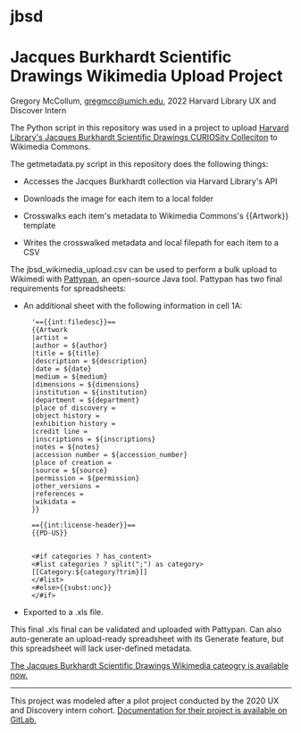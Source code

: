 # jbsd
# Jacques Burkhardt Scientific Drawings Wikimedia Upload Project

Gregory McCollum, gregmcc@umich.edu, 2022 Harvard Library UX and Discover Intern



The Python script in this repository was used in a project to upload [Harvard Library's Jacques Burkhardt Scientific Drawings CURIOSity Colleciton](https://curiosity.lib.harvard.edu/jacques-burkhardt-scientific-drawings) to Wikimedia Commons.

The getmetadata.py script in this repository does the following things:

- Accesses the Jacques Burkhardt collection  via Harvard Library's API

- Downloads the image for each item to a local folder

- Crosswalks each item's metadata to Wikimedia Commons's {{Artwork}} template

- Writes the crosswalked metadata and local filepath for each item to a CSV 

The jbsd_wikimedia_upload.csv can be used to perform a bulk upload to Wikimedi with [Pattypan](https://commons.wikimedia.org/wiki/Commons:Pattypan), an open-source Java tool. Pattypan has two final requirements for spreadsheets:

- An additional sheet with the following information in cell 1A:

        '=={{int:filedesc}}==
        {{Artwork
        |artist =
        |author = ${author}
        |title = ${title}
        |description = ${description}
        |date = ${date}
        |medium = ${medium}
        |dimensions = ${dimensions}
        |institution = ${institution}
        |department = ${department}
        |place of discovery =
        |object history =
        |exhibition history =
        |credit line =
        |inscriptions = ${inscriptions}
        |notes = ${notes}
        |accession number = ${accession_number}
        |place of creation =
        |source = ${source}
        |permission = ${permission}
        |other_versions =
        |references =
        |wikidata =
        }}

        =={{int:license-header}}==
        {{PD-US}}


        <#if categories ? has_content>
        <#list categories ? split(";") as category>
        [[Category:${category?trim}]]
        </#list>
        <#else>{{subst:unc}}
        </#if>

- Exported to a .xls file.

This final .xls final can be validated and uploaded with Pattypan. Can also auto-generate an upload-ready spreadsheet with its Generate feature, but this spreadsheet will lack user-defined metadata.

[The Jacques Burkhardt Scientific Drawings Wikimedia cateogry is available now.](https://commons.wikimedia.org/wiki/Category:Jacques_Burkhardt_Scientific_Drawings)

---

This project was modeled after a pilot project conducted by the 2020 UX and Discovery intern cohort. [Documentation for their project is available on GitLab.](https://gitlab.com/hldsi/WikiMedia_Currency_Collection)
